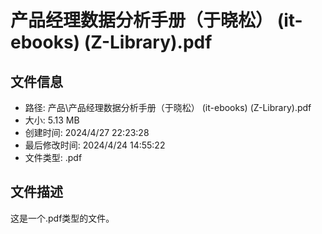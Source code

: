 ﻿# 产品经理数据分析手册（于晓松） (it-ebooks) (Z-Library).pdf

## 文件信息
- 路径: 产品\产品经理数据分析手册（于晓松） (it-ebooks) (Z-Library).pdf
- 大小: 5.13 MB
- 创建时间: 2024/4/27 22:23:28
- 最后修改时间: 2024/4/24 14:55:22
- 文件类型: .pdf

## 文件描述
这是一个.pdf类型的文件。


